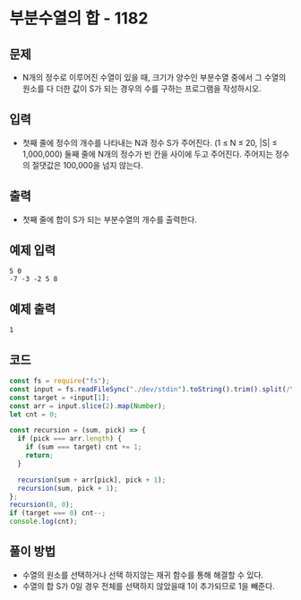 # 부분수열의 합 - 1182

## 문제

- N개의 정수로 이루어진 수열이 있을 때, 크기가 양수인 부분수열 중에서 그 수열의 원소를 다 더한 값이 S가 되는 경우의 수를 구하는 프로그램을 작성하시오.

## 입력

- 첫째 줄에 정수의 개수를 나타내는 N과 정수 S가 주어진다. (1 ≤ N ≤ 20, |S| ≤ 1,000,000) 둘째 줄에 N개의 정수가 빈 칸을 사이에 두고 주어진다. 주어지는 정수의 절댓값은 100,000을 넘지 않는다.

## 출력

- 첫째 줄에 합이 S가 되는 부분수열의 개수를 출력한다.

## 예제 입력

```
5 0
-7 -3 -2 5 8
```

## 예제 출력

```
1
```

## 코드

```javascript
const fs = require("fs");
const input = fs.readFileSync("./dev/stdin").toString().trim().split(/\s+/);
const target = +input[1];
const arr = input.slice(2).map(Number);
let cnt = 0;

const recursion = (sum, pick) => {
  if (pick === arr.length) {
    if (sum === target) cnt += 1;
    return;
  }

  recursion(sum + arr[pick], pick + 1);
  recursion(sum, pick + 1);
};
recursion(0, 0);
if (target === 0) cnt--;
console.log(cnt);
```

## 풀이 방법

- 수열의 원소를 선택하거나 선택 하지않는 재귀 함수를 통해 해결할 수 있다.
- 수열의 합 S가 0일 경우 전체를 선택하지 않았을때 1이 추가되므로 1을 빼준다.
